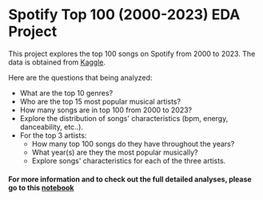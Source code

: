 # Spotify Top 100 (2000-2023) EDA Project

This project explores the top 100 songs on Spotify from 2000 to 2023. The data is obtained from [Kaggle](https://www.kaggle.com/datasets/conorvaneden/best-songs-on-spotify-for-every-year-2000-2023). 

Here are the questions that being analyzed:
* What are the top 10 genres?
* Who are the top 15 most popular musical artists?
* How many songs are in top 100 from 2000 to 2023?
* Explore the distribution of songs' characteristics (bpm, energy, danceability, etc..).
* For the top 3 artists:
  * How many top 100 songs do they have throughout the years?
  * What year(s) are they the most popular musically?
  * Explore songs' characteristics for each of the three artists.

#### For more information and to check out the full detailed analyses, please go to this [notebook](https://github.com/hoang-nguyen1/Spotify_EDA/blob/main/SpotifyTop100_EDA.ipynb)
